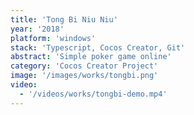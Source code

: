 ```yaml
---
title: 'Tong Bi Niu Niu'
year: '2018'
platform: 'windows'
stack: 'Typescript, Cocos Creator, Git'
abstract: 'Simple poker game online'
category: 'Cocos Creator Project'
image: '/images/works/tongbi.png'
video:
  - '/videos/works/tongbi-demo.mp4'
---
```

